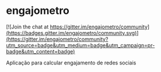 # engajometro

[![Join the chat at https://gitter.im/engajometro/community](https://badges.gitter.im/engajometro/community.svg)](https://gitter.im/engajometro/community?utm_source=badge&utm_medium=badge&utm_campaign=pr-badge&utm_content=badge)

Aplicação para calcular engajamento de redes sociais
